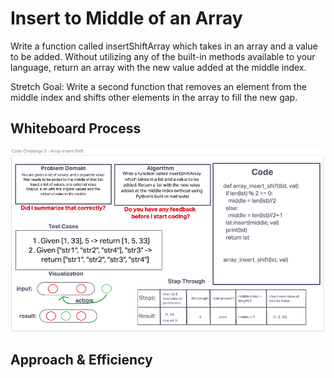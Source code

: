 # Insert to Middle of an Array
Write a function called insertShiftArray which takes in an array and a value to be added.
Without utilizing any of the built-in methods available to your language, return an array
with the new value added at the middle index.

Stretch Goal:
Write a second function that removes an element from the middle index and shifts other
elements in the array to fill the new gap.

## Whiteboard Process
![Array-Insert-Shift Whiteboard](array_insert_shift.png)

## Approach & Efficiency
<!-- What approach did you take? Discuss Why. What is the Big O space/time for this approach? -->
